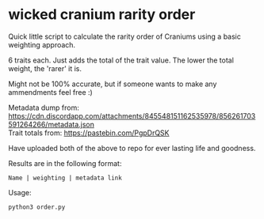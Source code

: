 # wicked cranium rarity order  
  
Quick little script to calculate the rarity order of Craniums using a basic weighting approach.  
  
6 traits each. Just adds the total of the trait value. The lower the total weight, the 'rarer' it is.  

Might not be 100% accurate, but if someone wants to make any ammendments feel free :)  
  
Metadata dump from: https://cdn.discordapp.com/attachments/845548151162535978/856261703591264266/metadata.json  
Trait totals from: https://pastebin.com/PgpDrQSK  
  
Have uploaded both of the above to repo for ever lasting life and goodness.
  
Results are in the following format:  

```
Name | weighting | metadata link
```
  
Usage:  

```
python3 order.py
```
